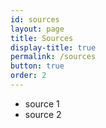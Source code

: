 ```yaml
---
id: sources
layout: page
title: Sources
display-title: true
permalink: /sources
button: true
order: 2
---
```


* source 1
* source 2
